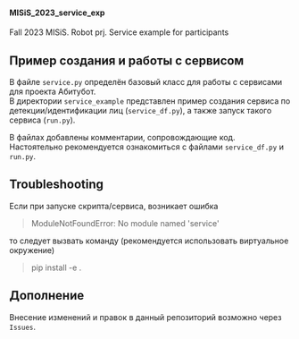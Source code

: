 #### MISiS_2023_service_exp
Fall 2023 MISiS. Robot prj. Service example for participants 

## Пример создания и работы с сервисом

В файле `service.py` определён базовый класс для работы с сервисами для проекта Абитубот.   
В директории `service_example` представлен пример создания сервиса по детекции/идентификации лиц (`service_df.py`), а также запуск такого сервиса (`run.py`).

В файлах добавлены комментарии, сопровождающие код. Настоятельно рекомендуется ознакомиться с файлами `service_df.py` и `run.py`. 

## Troubleshooting

Если при запуске скрипта/сервиса, возникает ошибка
> ModuleNotFoundError: No module named 'service'


то следует вызвать команду (рекомендуется использовать виртуальное окружение)
> pip install -e .


## Дополнение

Внесение изменений и правок в данный репозиторий возможно через `Issues`.
